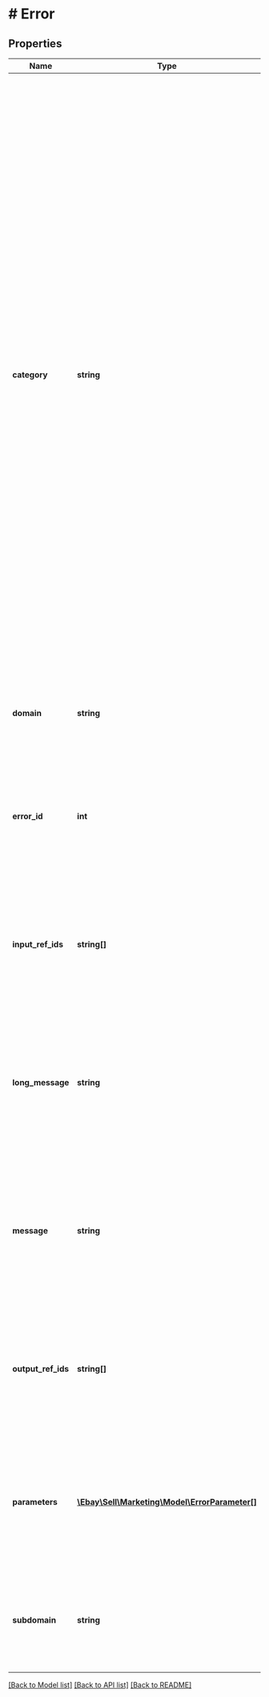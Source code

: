 # # Error

## Properties

Name | Type | Description | Notes
------------ | ------------- | ------------- | -------------
**category** | **string** | The category type for this error or warning. This field can have one of three values: Application: Indicates an exception or error occurred in the application code or at runtime. Examples include catching an exception in a service&#39;s business logic, system failures, or request errors from a dependency. Business: Used when your service or a dependent service refused to continue processing on the resource because of a business rule violation such as &amp;quot;Seller does not ship items to Antarctica&amp;quot; or &amp;quot;Buyer ineligible to purchase an alcoholic item&amp;quot;. Business errors are not syntactical input errors. Request: Used when there is anything wrong with the request, such as authentication, syntactical errors, rate limiting or missing headers, bad HTTP header values, and so on. | [optional]
**domain** | **string** | The name of the primary system where the error occurred. This is relevant for application errors. | [optional]
**error_id** | **int** | A positive integer that uniquely identifies the specific error condition that occurred. Your application can use error codes as identifiers in your customized error-handling algorithms. | [optional]
**input_ref_ids** | **string[]** | An array of reference IDs that identify the specific request elements most closely associated to the error or warning, if any. For JSON, use JSONPath notation. | [optional]
**long_message** | **string** | A detailed description of the condition that caused the error or warning and information on what to do to correct the problem. The string is normally 100-200 characters in length, but is not required to be such. | [optional]
**message** | **string** | A short description of the condition that caused the error or warning. This value is at most 50 characters long and, if applicable, is localized in the end user&#39;s requested locale. | [optional]
**output_ref_ids** | **string[]** | An array of reference IDs that identify the specific response elements most closely associated to the error or warning, if any. The path format is the same as inputRefId. | [optional]
**parameters** | [**\Ebay\Sell\Marketing\Model\ErrorParameter[]**](ErrorParameter.md) | An array that contains contextual information about the error or warning. The list often includes the parameter or input fields that triggered the warning or error condition. | [optional]
**subdomain** | **string** | The name of the subdomain in which the error or warning occurred. For example, checkout is a subdomain in the buying domain. | [optional]

[[Back to Model list]](../../README.md#models) [[Back to API list]](../../README.md#endpoints) [[Back to README]](../../README.md)
